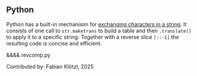 ## Python

Python has a built-in mechanisim for [exchanging characters in a string](https://docs.python.org/3/library/stdtypes.html#str.translate). It consists of one call to `str.maketrans` to build a table and then `.translate()` to apply it to a specific string. Together with a reverse slice `[::-1]` the resulting code is concise and efficient.

&&&& revcomp.py

Contributed by: Fabian Klötzl, 2025
